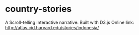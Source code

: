 # country-stories

A Scroll-telling interactive narrative. Built with D3.js
Online link: http://atlas.cid.harvard.edu/stories/indonesia/